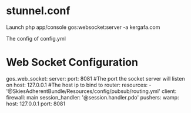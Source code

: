# stunnel.conf

Launch php app/console gos:websocket:server -a kergafa.com

The config of config.yml

# Web Socket Configuration
gos_web_socket:
    server:
        port: 8081        #The port the socket server will listen on
        host: 127.0.0.1  #The host ip to bind to
        router:
            resources:
                - '@SkiesAdherentBundle/Resources/config/pubsub/routing.yml'
    client:
        firewall: main
        session_handler: '@session.handler.pdo'
    pushers:
        wamp:
            host: 127.0.0.1
            port: 8081
